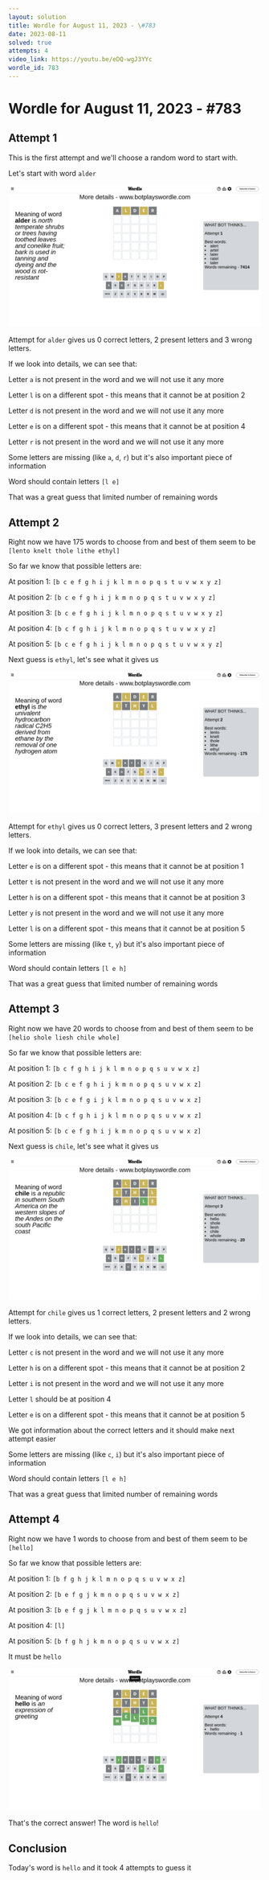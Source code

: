 ```yaml
---
layout: solution
title: Wordle for August 11, 2023 - \#783
date: 2023-08-11
solved: true
attempts: 4
video_link: https://youtu.be/eDQ-wgJ3YYc
wordle_id: 783
---
```


# Wordle for August 11, 2023 - \#783

## Attempt 1

This is the first attempt and we'll choose a random word to start with.

Let's start with word `alder`

![Attempt 1](2023-08-11/attempt-1.png)

Attempt for `alder` gives us 0 correct letters, 2 present letters and 3 wrong letters.

If we look into details, we can see that:

Letter `a` is not present in the word and we will not use it any more

Letter `l` is on a different spot - this means that it cannot be at position 2

Letter `d` is not present in the word and we will not use it any more

Letter `e` is on a different spot - this means that it cannot be at position 4

Letter `r` is not present in the word and we will not use it any more

Some letters are missing (like `a`, `d`, `r`) but it's also important piece of information

Word should contain letters `[l e]`

That was a great guess that limited number of remaining words



## Attempt 2

Right now we have 175 words to choose from and best of them seem to be `[lento knelt thole lithe ethyl]`

So far we know that possible letters are:

At position 1: `[b c e f g h i j k l m n o p q s t u v w x y z]`

At position 2: `[b c e f g h i j k m n o p q s t u v w x y z]`

At position 3: `[b c e f g h i j k l m n o p q s t u v w x y z]`

At position 4: `[b c f g h i j k l m n o p q s t u v w x y z]`

At position 5: `[b c e f g h i j k l m n o p q s t u v w x y z]`

Next guess is `ethyl`, let's see what it gives us

![Attempt 2](2023-08-11/attempt-2.png)

Attempt for `ethyl` gives us 0 correct letters, 3 present letters and 2 wrong letters.

If we look into details, we can see that:

Letter `e` is on a different spot - this means that it cannot be at position 1

Letter `t` is not present in the word and we will not use it any more

Letter `h` is on a different spot - this means that it cannot be at position 3

Letter `y` is not present in the word and we will not use it any more

Letter `l` is on a different spot - this means that it cannot be at position 5

Some letters are missing (like `t`, `y`) but it's also important piece of information

Word should contain letters `[l e h]`

That was a great guess that limited number of remaining words



## Attempt 3

Right now we have 20 words to choose from and best of them seem to be `[helio shole liesh chile whole]`

So far we know that possible letters are:

At position 1: `[b c f g h i j k l m n o p q s u v w x z]`

At position 2: `[b c e f g h i j k m n o p q s u v w x z]`

At position 3: `[b c e f g i j k l m n o p q s u v w x z]`

At position 4: `[b c f g h i j k l m n o p q s u v w x z]`

At position 5: `[b c e f g h i j k m n o p q s u v w x z]`

Next guess is `chile`, let's see what it gives us

![Attempt 3](2023-08-11/attempt-3.png)

Attempt for `chile` gives us 1 correct letters, 2 present letters and 2 wrong letters.

If we look into details, we can see that:

Letter `c` is not present in the word and we will not use it any more

Letter `h` is on a different spot - this means that it cannot be at position 2

Letter `i` is not present in the word and we will not use it any more

Letter `l` should be at position 4

Letter `e` is on a different spot - this means that it cannot be at position 5

We got information about the correct letters and it should make next attempt easier

Some letters are missing (like `c`, `i`) but it's also important piece of information

Word should contain letters `[l e h]`

That was a great guess that limited number of remaining words



## Attempt 4

Right now we have 1 words to choose from and best of them seem to be `[hello]`

So far we know that possible letters are:

At position 1: `[b f g h j k l m n o p q s u v w x z]`

At position 2: `[b e f g j k m n o p q s u v w x z]`

At position 3: `[b e f g j k l m n o p q s u v w x z]`

At position 4: `[l]`

At position 5: `[b f g h j k m n o p q s u v w x z]`

It must be `hello`

![Attempt 4](2023-08-11/attempt-4.png)

That's the correct answer! The word is `hello`!

## Conclusion

Today's word is `hello` and it took 4 attempts to guess it

